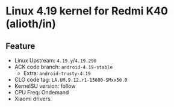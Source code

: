# Linux 4.19 kernel for Redmi K40 (alioth/in)

## Feature
- Linux Upstream: `4.19.y`/`4.19.290`
- ACK code branch: `android-4.19-stable`
    - Extra: `android-trusty-4.19`
- CLO code tag: `LA.UM.9.12.r1-15600-SMxx50.0`
- KernelSU version: follow
- CPU Freq: Ondemand
- Xiaomi drivers.
